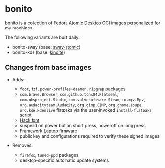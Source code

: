 # bonito

bonito is a collection of [Fedora Atomic Desktop](https://fedoraproject.org/atomic-desktops) OCI images personalized for my machines.

The following variants are built daily:

* bonito-sway (base: [sway-atomic](https://quay.io/repository/fedora-ostree-desktops/sway-atomic))
* bonito-kde (base: [kinoite](https://quay.io/repository/fedora-ostree-desktops/kinoite))

## Changes from base images

* Adds:
  * `foot`, `fzf`, `power-profiles-daemon`, `ripgrep` packages
  * `com.brave.Browser`, `com.github.tchx84.Flatseal`, `com.obsproject.Studio`, `com.valvesoftware.Steam`, `io.mpv.Mpv`, `org.audacityteam.Audacity`, `org.gimp.GIMP`, `org.gnome.Loupe`, `org.kde.kdenlive` flatpaks via the user-invoked `install-flatpaks` script
  * [Hack font](https://github.com/source-foundry/Hack)
  * suspend on power button short press, poweroff on long press
  * Framework Laptop firmware
  * public key and configurations required to verify these signed images

* Removes:
  *  `firefox`, `tuned-ppd` packages
  *  desktop-specific automatic update systems
